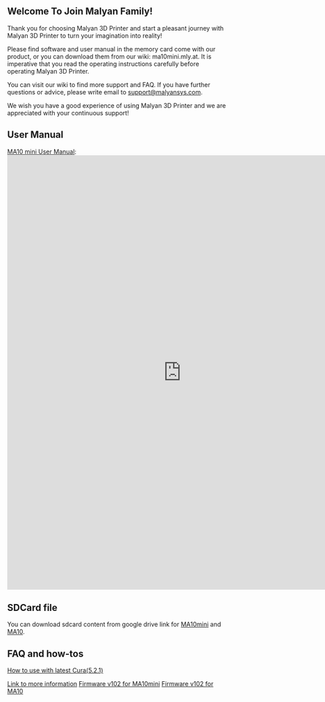 
## Welcome To Join Malyan Family!

 Thank you for choosing Malyan 3D Printer and start a
pleasant journey with Malyan 3D Printer to turn your
imagination into reality!

 Please find software and user manual in the memory
card come with our product, or you can download them
from our wiki: ma10mini.mly.at. It is imperative that you
read the operating instructions carefully before operating
Malyan 3D Printer.

 You can visit our wiki to find more support and FAQ. If
you have further questions or advice, please write email to
[support@malyansys.com](support@malyansys.com). 

 We wish you have a good experience of using Malyan
3D Printer and we are appreciated with your continuous
support! 

## User Manual

[MA10 mini User Manual](https://malyansystem.github.io/ma10wiki/manual-ma10mini.pdf): 
<embed src="https://malyansystem.github.io/ma10wiki/manual-ma10mini.pdf#toolbar=0&navpanes=0" width="800" height="1000" type="application/pdf" />


## SDCard file

You can download sdcard content from google drive link for [MA10mini](https://drive.google.com/file/d/1BaN6-xSl-wVWZxy11NHtjMq0_4DtFgz4/view?usp=sharing) and [MA10](https://drive.google.com/file/d/1uDF6UuBPYfWFkBjgCh28dX_BEGUVY2NM/view?usp=sharing).

## FAQ and how-tos

[How to use with latest Cura(5.2.1)](cura521)

[Link to more information](qa)
[Firmware v102 for MA10mini](https://drive.google.com/file/d/1fjjC_LcOxsqX8XsB6NWLBcOOAvr_nj_-/view?usp=sharing)
[Firmware v102 for MA10](https://drive.google.com/file/d/1L2_1-BQfKvpxA062JnNnNinIPuyzVhrF/view?usp=sharing)
